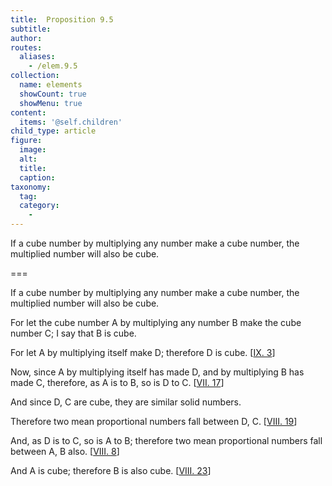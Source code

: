 ```yaml
---
title:  Proposition 9.5
subtitle: 
author:
routes:
  aliases:
    - /elem.9.5
collection:
  name: elements
  showCount: true
  showMenu: true
content:
  items: '@self.children'
child_type: article
figure:
  image:
  alt:
  title:
  caption:
taxonomy:
  tag:
  category:
    - 
---
```


<p>
       <hi rend="ital">If a cube number by multiplying any number make a cube number, the multiplied number will also be cube.</hi>
      </p>

===

<p>
       <span class="ital">If a cube number by multiplying any number make a cube number, the multiplied number will also be cube.</span>
      </p>

<p>For let the cube number <span class="ital">A</span> by multiplying any number <span class="ital">B</span> make the cube number <span class="ital">C</span>; I say that <span class="ital">B</span> is cube. 
      </p>

<p>For let <span class="ital">A</span> by multiplying itself make <span class="ital">D</span>; therefore <span class="ital">D</span> is cube. [<a href="/elem.9.3">IX. 3</a>] <pb n="388"/></p>

<p>Now, since <span class="ital">A</span> by multiplying itself has made <span class="ital">D</span>, and by multiplying <span class="ital">B</span> has made <span class="ital">C</span>, therefore, as <span class="ital">A</span> is to <span class="ital">B</span>, so is <span class="ital">D</span> to <span class="ital">C</span>. [<a href="/elem.7.17">VII. 17</a>] </p>

<p>And since <span class="ital">D</span>, <span class="ital">C</span> are cube, they are similar solid numbers. </p>

<p>Therefore two mean proportional numbers fall between <span class="ital">D</span>, <span class="ital">C</span>. [<a href="/elem.8.19">VIII. 19</a>] </p>

<p>And, as <span class="ital">D</span> is to <span class="ital">C</span>, so is <span class="ital">A</span> to <span class="ital">B</span>; therefore two mean proportional numbers fall between <span class="ital">A</span>, <span class="ital">B</span> also. [<a href="/elem.8.8">VIII. 8</a>] </p>

<p>And <span class="ital">A</span> is cube; therefore <span class="ital">B</span> is also cube. [<a href="/elem.8.23">VIII. 23</a>]</p>
